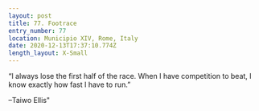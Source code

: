 ```yaml
---
layout: post
title: 77. Footrace
entry_number: 77
location: Municipio XIV, Rome, Italy
date: 2020-12-13T17:37:10.774Z
length_layout: X-Small
---
```

“I always lose the first half of the race. When I have competition to beat, I know exactly how fast I have to run.” 

–Taiwo Ellis"